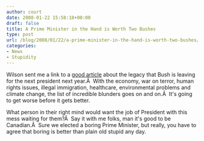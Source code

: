 ```yaml
---
author: court
date: 2008-01-22 15:58:18+00:00
draft: false
title: A Prime Minister in the Hand is Worth Two Bushes
type: post
url: /blog/2008/01/22/a-prime-minister-in-the-hand-is-worth-two-bushes/
categories:
- News
- Stupidity
---
```


Wilson sent me a link to a [good article](https://mail.vallentyne.com/owa/redir.aspx?URL=http%3a%2f%2fnews.independent.co.uk%2fworld%2famericas%2farticle3353777.ece) about the legacy that Bush is leaving for the next president next year.Â  With the economy, war on terror, human rights issues, illegal immigration, healthcare, environmental problems and climate change, the list of incredible blunders goes on and on.Â  It's going to get worse before it gets better.

What person in their right mind would want the job of President with this mess waiting for them?Â  Say it with me folks, man it's good to be Canadian.Â  Sure we elected a boring Prime Minister, but really, you have to agree that boring is better than plain old stupid any day.
